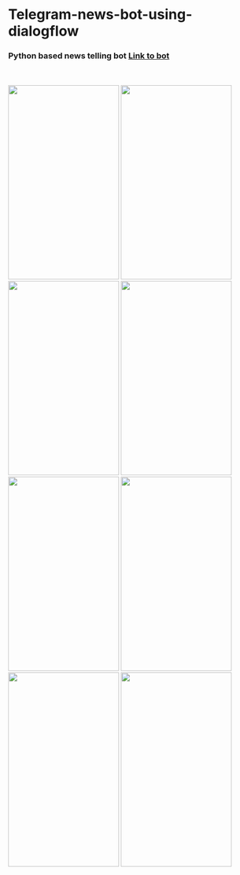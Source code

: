 # Telegram-news-bot-using-dialogflow
<h3>
Python based news telling bot
  <a href="https://t.me/Harshs_news_bot">Link to bot</a>
  </h3>

<br><br>
<img src="https://github.com/HarshMathur86/Telegram-news-bot-using-dialogflow/blob/main/photo_2021-04-08_12-20-55.jpg" width="225" height="395"/>
<img src="https://github.com/HarshMathur86/Telegram-news-bot-using-dialogflow/blob/main/photo_2021-04-08_12-20-52.jpg" width="225" height="395"/>
<img src="https://github.com/HarshMathur86/Telegram-news-bot-using-dialogflow/blob/main/photo_2021-04-08_12-20-34.jpg" width="225" height="395"/>
<img src="https://github.com/HarshMathur86/Telegram-news-bot-using-dialogflow/blob/main/photo_2021-04-08_12-20-49.jpg" width="225" height="395"/>
<img src="https://github.com/HarshMathur86/Telegram-news-bot-using-dialogflow/blob/main/photo_2021-04-08_12-20-37.jpg" width="225" height="395"/>
<img src="https://github.com/HarshMathur86/Telegram-news-bot-using-dialogflow/blob/main/photo_2021-04-08_12-20-42.jpg" width="225" height="395"/>
<img src="https://github.com/HarshMathur86/Telegram-news-bot-using-dialogflow/blob/main/photo_2021-04-08_12-20-45.jpg" width="225" height="395"/>
<img src="https://github.com/HarshMathur86/Telegram-news-bot-using-dialogflow/blob/main/photo_2021-04-08_12-19-49.jpg" width="225" height="395"/>





